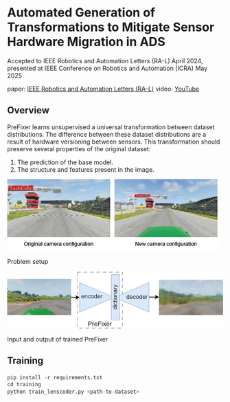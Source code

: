 # Automated Generation of Transformations to Mitigate Sensor Hardware Migration in ADS

Accepted to IEEE Robotics and Automation Letters (RA-L) April 2024, presented at IEEE Conference on Robotics and Automation (ICRA) May 2025

paper: [IEEE Robotics and Automation Letters (RA-L)](https://ieeexplore.ieee.org/document/10539233)
video: [YouTube](https://www.youtube.com/watch?v=t7dW_dZso8s)

## Overview
PreFixer learns unsupervised a universal transformation between dataset distributions.
The difference between these dataset distributions are a result of hardware versioning between sensors.
This transformation should preserve several properties of the original dataset:
1. The prediction of the base model.
2. The structure and features present in the image.


![camera versioning](figures/camera-versioning.jpg)

Problem setup

![PreFixer input output](figures/vqvae.jpg)

Input and output of trained PreFixer

## Training

```python
pip install -r requirements.txt
cd training
python train_lenscoder.py <path-to-dataset>
```
